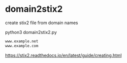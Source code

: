 # domain2stix2
create stix2 file from domain names

python3 domain2stix2.py

```domains.txt
www.example.net
www.example.com
```

https://stix2.readthedocs.io/en/latest/guide/creating.html
